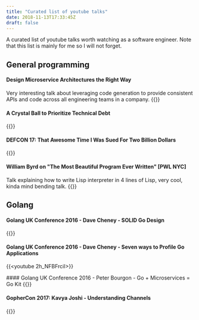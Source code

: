 ```yaml
---
title: "Curated list of youtube talks"
date: 2018-11-13T17:33:45Z
draft: false
---
```


A curated list of youtube talks worth watching as a software engineer.
Note that this list is mainly for me so I will not forget.
<!--more-->
## General programming
#### Design Microservice Architectures the Right Way
Very interesting talk about leveraging code generation to provide consistent
APIs and code across all engineering teams in a company.
{{<youtube j6ow-UemzBc>}}

#### A Crystal Ball to Prioritize Technical Debt
{{<youtube SdUewLCHWvU>}}

#### DEFCON 17: That Awesome Time I Was Sued For Two Billion Dollars
{{<youtube KSWqx8goqSY>}}

#### William Byrd on "The Most Beautiful Program Ever Written" [PWL NYC]
Talk explaining how to write Lisp interpreter in 4 lines of Lisp, very cool,
kinda mind bending talk.
{{<youtube OyfBQmvr2Hc>}}

## Golang
#### Golang UK Conference 2016 - Dave Cheney - SOLID Go Design
{{<youtube zzAdEt3xZ1M>}}

#### Golang UK Conference 2016 - Dave Cheney - Seven ways to Profile Go Applications
{{<youtube 2h_NFBFrciI>}}

#### Golang UK Conference 2016 - Peter Bourgon - Go + Microservices = Go Kit
{{<youtube JXEjAwNWays>}}

#### GopherCon 2017: Kavya Joshi - Understanding Channels
{{<youtube KBZlN0izeiY>}}